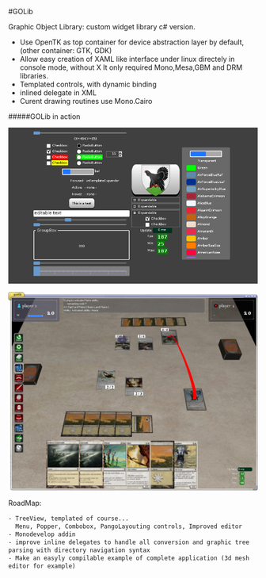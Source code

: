 #GOLib

Graphic Object Library: custom widget library c# version.

- Use OpenTK as top container for device abstraction layer by default, (other container: GTK, GDK)
- Allow easy creation of XAML like interface under linux directely in console mode, without X
  It only required Mono,Mesa,GBM and DRM libraries.
- Templated controls, with dynamic binding
- inlined delegate in XML
- Curent drawing routines use Mono.Cairo

#####GOLib in action

![GOLib in action](/screenshot2.png?raw=true "golib")

![GOLib in action](/magic3d.png?raw=true "Magic3d")

RoadMap:

	- TreeView, templated of course...
	  Menu, Popper, Combobox, PangoLayouting controls, Improved editor
	- Monodevelop addin
	- improve inline delegates to handle all conversion and graphic tree parsing with directory navigation syntax
	- Make an easyly compilable example of complete application (3d mesh editor for example)
